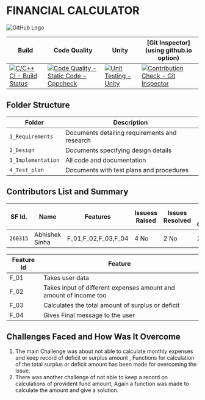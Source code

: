# FINANCIAL CALCULATOR

![GitHub Logo](https://github.com/260315/MiniProject_LTTS/blob/master/1__Requirements/img.png)


Build | Code Quality | Unity | [Git Inspector](using github.io option)
|---------|--------------|-----------|------------------
|[![C/C++ CI - Build Status](https://github.com/260315/MiniProject_LTTS/actions/workflows/c%20build.yml/badge.svg)](https://github.com/260315/MiniProject_LTTS/actions/workflows/c%20build.yml) |[![Code Quality - Static Code - Cppcheck](https://github.com/260315/MiniProject_LTTS/actions/workflows/cppcheck.yml/badge.svg)](https://github.com/260315/MiniProject_LTTS/actions/workflows/cppcheck.yml)|[![Unit Testing - Unity](https://github.com/260315/MiniProject_LTTS/actions/workflows/Unity.yml/badge.svg)](https://github.com/260315/MiniProject_LTTS/actions/workflows/Unity.yml)|[![Contribution Check - Git Inspector](https://github.com/260315/MiniProject_LTTS/actions/workflows/gitinspector.yml/badge.svg)](https://github.com/260315/MiniProject_LTTS/actions/workflows/gitinspector.yml)


## Folder Structure
Folder             | Description
-------------------| -----------------------------------------
`1_Requirements`   | Documents detailing requirements and research
`2_Design`         | Documents specifying design details
`3_Implementation` | All code and documentation
`4_Test_plan`      | Documents with test plans and procedures

## Contributors List and Summary

SF Id. |  Name   |    Features    | Issuess Raised |Issues Resolved|No Test Cases|Test Case Pass
-------|---------|----------------|----------------|---------------|-------------|--------------
`260315` | Abhishek Sinha  | F_01,F_02,F_03,F_04    | 4 No     | 2 No   |2 No   |2 No     

| Feature Id | Feature |
| -----------|---------|
|F_01| Takes user data |
|F_02| Takes input of different expenses amount and amount of income too |
|F_03| Calculates the total amount of surplus or deficit |
|F_04| Gives Final message to the user |

## Challenges Faced and How Was It Overcome

1. The main Challenge was about not able to calculate monthly expenses and keep record of deficit or surplus amount , Functions for calculation of the total surplus or deficit amount has been made for overcoming the issue. 
2. There was another challenge of not able to keep a record on calculations of provident fund amount, Again a function was made to calculate the amount and give a solution.
